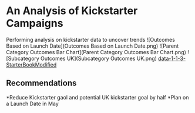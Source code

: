 # An Analysis of Kickstarter Campaigns
Performing analysis on kickstarter data to uncover trends
![Outcomes Based on Launch Date](Outcomes Based on Launch Date.png)
![Parent Category Outcomes Bar Chart](Parent Category Outcomes Bar Chart.png)
![Subcategory Outcomes UK](Subcategory Outcomes UK.png)
[data-1-1-3-StarterBookModified](path/to/data-1-1-3-StarterBookModified.xlsx)
## Recommendations
*Reduce Kickstarter gaol and potential UK kickstarter goal by half
*Plan on a Launch Date in May
